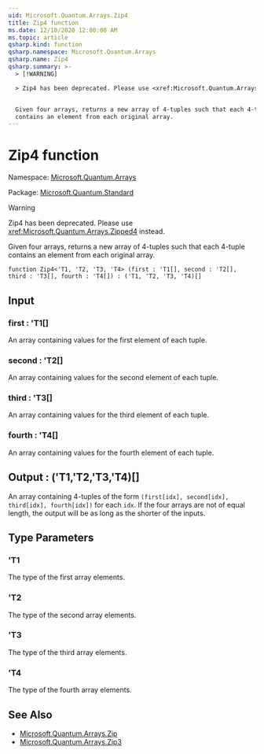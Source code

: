 ```yaml
---
uid: Microsoft.Quantum.Arrays.Zip4
title: Zip4 function
ms.date: 12/10/2020 12:00:00 AM
ms.topic: article
qsharp.kind: function
qsharp.namespace: Microsoft.Quantum.Arrays
qsharp.name: Zip4
qsharp.summary: >-
  > [!WARNING]

  > Zip4 has been deprecated. Please use <xref:Microsoft.Quantum.Arrays.Zipped4> instead.


  Given four arrays, returns a new array of 4-tuples such that each 4-tuple
  contains an element from each original array.
---
```


# Zip4 function

Namespace: [Microsoft.Quantum.Arrays](xref:Microsoft.Quantum.Arrays)

Package: [Microsoft.Quantum.Standard](https://nuget.org/packages/Microsoft.Quantum.Standard)


> [!WARNING]
> Zip4 has been deprecated. Please use <xref:Microsoft.Quantum.Arrays.Zipped4> instead.

Given four arrays, returns a new array of 4-tuples such that each 4-tuplecontains an element from each original array.

```qsharp
function Zip4<'T1, 'T2, 'T3, 'T4> (first : 'T1[], second : 'T2[], third : 'T3[], fourth : 'T4[]) : ('T1, 'T2, 'T3, 'T4)[]
```


## Input

### first : 'T1[]

An array containing values for the first element of each tuple.


### second : 'T2[]

An array containing values for the second element of each tuple.


### third : 'T3[]

An array containing values for the third element of each tuple.


### fourth : 'T4[]

An array containing values for the fourth element of each tuple.



## Output : ('T1,'T2,'T3,'T4)[]

An array containing 4-tuples of the form `(first[idx], second[idx], third[idx], fourth[idx])` foreach `idx`. If the four arrays are not of equal length, the output willbe as long as the shorter of the inputs.

## Type Parameters

### 'T1

The type of the first array elements.
### 'T2

The type of the second array elements.
### 'T3

The type of the third array elements.
### 'T4

The type of the fourth array elements.

## See Also

- [Microsoft.Quantum.Arrays.Zip](xref:Microsoft.Quantum.Arrays.Zip)
- [Microsoft.Quantum.Arrays.Zip3](xref:Microsoft.Quantum.Arrays.Zip3)